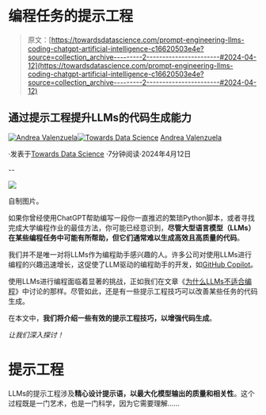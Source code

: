 # 编程任务的提示工程

> 原文：[https://towardsdatascience.com/prompt-engineering-llms-coding-chatgpt-artificial-intelligence-c16620503e4e?source=collection_archive---------2-----------------------#2024-04-12](https://towardsdatascience.com/prompt-engineering-llms-coding-chatgpt-artificial-intelligence-c16620503e4e?source=collection_archive---------2-----------------------#2024-04-12)

## 通过提示工程提升LLMs的代码生成能力

[](https://medium.com/@andvalenzuela?source=post_page---byline--c16620503e4e--------------------------------)[![Andrea Valenzuela](../Images/ddfc1534af92413fd91076f826cc49b6.png)](https://medium.com/@andvalenzuela?source=post_page---byline--c16620503e4e--------------------------------)[](https://towardsdatascience.com/?source=post_page---byline--c16620503e4e--------------------------------)[![Towards Data Science](../Images/a6ff2676ffcc0c7aad8aaf1d79379785.png)](https://towardsdatascience.com/?source=post_page---byline--c16620503e4e--------------------------------) [Andrea Valenzuela](https://medium.com/@andvalenzuela?source=post_page---byline--c16620503e4e--------------------------------)

·发表于[Towards Data Science](https://towardsdatascience.com/?source=post_page---byline--c16620503e4e--------------------------------) ·7分钟阅读·2024年4月12日

--

![](../Images/f967e28889a422384c657ce677466485.png)

自制图片。

如果你曾经使用ChatGPT帮助编写一段你一直推迟的繁琐Python脚本，或者寻找完成大学编程作业的最佳方法，你可能已经意识到，**尽管大型语言模型（LLMs）在某些编程任务中可能有所帮助，但它们通常难以生成高效且高质量的代码**。

我们并不是唯一对将LLMs作为编程助手感兴趣的人。许多公司对使用LLMs进行编程的兴趣迅速增长，这促使了LLM驱动的编程助手的开发，如[GitHub Copilot](https://github.com/features/copilot)。

使用LLMs进行编程面临着显著的挑战，正如我们在文章《[为什么LLMs不适合编程](/llms-coding-chatgpt-python-artificial-intelligence-4ea7a7bbdd93)》中讨论的那样。尽管如此，还是有一些提示工程技巧可以改善某些任务的代码生成。

在本文中，**我们将介绍一些有效的提示工程技巧，以增强代码生成**。

*让我们深入探讨！*

# 提示工程

LLMs的提示工程涉及**精心设计提示语，以最大化模型输出的质量和相关性**。这个过程既是一门艺术，也是一门科学，因为它需要理解……
